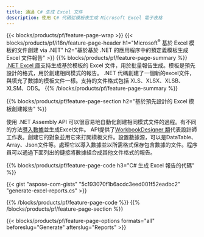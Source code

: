 ```yaml
---
title: 通過 C# 生成 Excel 文件
description: 使用 C# 代碼從模板表生成 Microsoft Excel 電子表格
---
```

{{< blocks/products/pf/feature-page-wrap >}}
{{< blocks/products/pf/i18n/feature-page-header h1="Microsoft<sup>&reg;</sup> 基於 Excel 模板的文件創建 via .NET" h2="基於基於 .NET 的應用程序中的預定義模板生成 Excel 文件報告" >}}
{{% blocks/products/pf/feature-page-summary %}}
[.NET Excel 庫](/cells/zh-hant/net/)支持生成基於模板的 Excel 文件，用於批量報告生成。模板是預先設計的格式，用於創建相同模式的報告。 .NET 代碼創建了一個新的excel文件，與填充了數據的模板文件一樣。支持的文件格式包括 XLS、XLSX、XLSB、XLSM、ODS。
{{% /blocks/products/pf/feature-page-summary %}}

{{% blocks/products/pf/feature-page-section h2="基於預先設計的 Excel 模板創建報告" %}}

使用 .NET Assembly API 可以很容易地自動化創建相同模式文件的過程。有不同的方法[導入數據](https://docs.aspose.com/cells/net/import-data-into-worksheet/#importing-data-from-json)並生成Excel文件。 API提供了[WorkbookDesigner 類](https://reference.aspose.com/cells/net/aspose.cells/workbookdesigner)代表設計師工作表。創建它的對象並用它來打開模板文件。設置數據源，可以是DataTable、Array、Json文件等。處理它以導入數據並以所需格式保存包含數據的文件。程序員可以通過下面列出的鏈接將數據組合成其他文件格式的報告。



{{% blocks/products/pf/feature-page-code h3="C# 生成 Excel 報告的代碼" %}}

{{< gist "aspose-com-gists" "5c193070f1b6acdc3eed001f52eadbc2" "generate-excel-reports.cs" >}}

{{% /blocks/products/pf/feature-page-code %}}
{{% /blocks/products/pf/feature-page-section %}}

{{< blocks/products/pf/feature-page-options formats="all" beforeslug="Generate" afterslug="Reports" >}}

